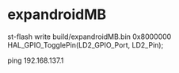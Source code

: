 # expandroidMB

st-flash write build/expandroidMB.bin 0x8000000
HAL_GPIO_TogglePin(LD2_GPIO_Port, LD2_Pin);

ping 192.168.137.1